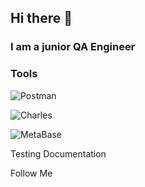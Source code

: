 ## Hi there 👋

### I am a junior QA Engineer

### Tools
![Postman](https://img.shields.io/badge/-Postman-090909?style=for-the-badge&logo=postman&logoColor=f26938)

![Charles](https://img.shields.io/badge/-charles-090909?style=for-the-badge&logo=charles&logoColor=badcef)

![MetaBase](https://img.shields.io/badge/-metabase-090909?style=for-the-badge&logo=metabase&logoColor=badcef)

Testing Documentation

Follow Me